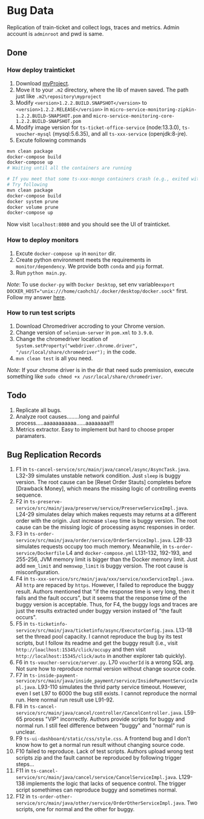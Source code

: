 # Bug Data
 Replication of train-ticket and collect logs, traces and metrics.
 Admin account is `adminroot` and pwd is same.

## Done
### How deploy trainticket
1. Download [myProject](https://github.com/FudanSELab/train-ticket/blob/master/old-docs/Lib/myproject.zip).
2. Move it to your `.m2` directory, where the lib of maven saved. The path just like `.m2\repository\myproject`
3. Modify `<version>1.2.2.BUILD.SNAPSHOT</version>` to `<version>1.2.2.RELEASE</version>` in `micro-service-monitoring-zipkin-1.2.2.BUILD-SNAPSHOT.pom` and `micro-service-monitoring-core-1.2.2.BUILD-SNAPSHOT.pom`
4. Modify image version for `ts-ticket-office-service` (node:13.3.0), `ts-voucher-mysql` (mysql:5.6.35), and all `ts-xxx-service` (openjdk:8-jre).
5. Excute following commands
```bash
mvn clean package
docker-compose build
docker-compose up
# Waiting until all the containers are running

# If you meet that some ts-xxx-mongo containers crash (e.g., exited with code 14 or 100)
# Try following 
mvn clean package
docker-compose build
docker system prune
docker volume prune
docker-compose up
```

Now visit `localhost:8080` and you should see the UI of trainticket.

### How to deploy monitors
1. Excute `docker-compose up` in `monitor` dir.
2. Create python environment meets the requirements in `monitor/dependency`. We provide both `conda` and `pip` format.
3. Run `python main.py`.


*Note*: To use `docker-py` with `Docker Desktop`, set env variable`export DOCKER_HOST="unix:///home/caohch1/.docker/desktop/docker.sock"` first. Follow my answer [here](https://stackoverflow.com/a/76927390/12871978).


### How to run test scripts
1. Download Chromedriver accroding to your Chrome version.
2. Change version of `selenium-server` in `pom.xml` to `3.9.0`.
3. Change the chromedriver location of `System.setProperty("webdriver.chrome.driver", "/usr/local/share/chromedriver");` in the code.
4. `mvn clean test` is all you need.


*Note*: If your chrome driver is in the dir that need sudo premission, execute something like `sudo chmod +x /usr/local/share/chromedriver`.


## Todo
1. Replicate all bugs.
2. Analyze root causes........long and painful process.....aaaaaaaaaaa......aaaaaaaa!!!
3. Metrics extractor. Easy to implement but hard to choose proper paramaters.


## Bug Replication Records
1. F1 in `ts-cancel-service/src/main/java/cancel/async/AsyncTask.java`. L32-39 simulates unstable network condition. Just `sleep` is buggy version. The root cause can be [Reset Order Stauts] completes before [Drawback Money], which means the missing logic of controlling events sequence.
2. F2 in `ts-preserve-service/src/main/java/preserve/service/PreserveServiceImpl.java`. L24-29 simulates delay which makes requests may returns at a different order with the origin. Just increase `sleep` time is buggy version. The root cause can be the missing logic of processing async responses in order. 
3. F3 in `ts-order-service/src/main/java/order/service/OrderServiceImpl.java`. L28-33 simulates requests occupy too much memory. Meanwhile, in `ts-order-service/Dockerfile` L4 and `docker-compose.yml` L131-132, 192-193, and 255-256, JVM memory limit is bigger than the Docker memory limit. Just add `mem_limit` and `memswap_limit` is buggy version. The root cause is misconfiguration.
4. F4 in `ts-xxx-service/src/main/java/xxx/service/xxxServiceImpl.java`. All `http` are repaced by `https`. However, I failed to reproduce the buggy result. Authors mentioned that "if the response time is very long, then it fails and the fault occurs", but it seems that the response time of the buggy version is acceptable. Thus, for F4, the buggy logs and traces are just the results extracted under buggy version instaed of "the fault occurs".
5. F5 in `ts-ticketinfo-service/src/main/java/ticketinfo/async/ExecutorConfig.java`. L13-18 set the thread pool capacity. I cannot reproduce the bug by its test scripts, but I follow its readme and get the buggy result (i.e.,  visit `http://loaclhost:15345/click/occupy` and then visit `http://localhost:15345/click/auto` in another explorer tab quickly).
6. F6 in `ts-voucher-service/server.py`. L70 `voucherId` is a wrong SQL arg. Not sure how to reproduce normal version without change source code.
7. F7 in `ts-inside-payment-service/src/main/java/inside_payment/service/InsidePaymentServiceImpl.java`. L93-110 simulates the thrid party service timeout. However, even I set L97 to 6000 the bug still exists. I cannot reproduce the normal run. Here normal run result use L91-92.
8. F8 in `ts-cancel-service/src/main/java/cancel/controller/CancelController.java`. L59-65 process "VIP" incorrectly. Authors provide scripts for buggy and normal run. I still feel difference between "buggy" and "normal" run is unclear.
9. F9 `ts-ui-dashboard/static/css/style.css`. A frontend bug and I don't know how to get a normal run result without changing source code.
10. F10 failed to reproduce. Lack of test scripts. Authors upload wrong test scripts zip and the fault cannot be reproduced by following trigger steps...
11. F11 in `ts-cancel-service/src/main/java/cancel/service/CancelServiceImpl.java`. L129-138 implements the logic that lacks of sequence control. The trigger script somethimes can reproduce buggy and sometimes normal.
12. F12 in `ts-order-other-service/src/main/java/other/service/OrderOtherServiceImpl.java`. Two scripts, one for normal and the other for buggy.
